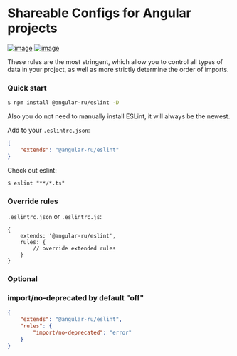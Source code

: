 # Shareable Configs for Angular projects

[![image](https://badge.fury.io/js/%40angular-ru%2Feslint.svg)](https://badge.fury.io/js/%40angular-ru%2Feslint)
[![image](https://img.shields.io/npm/dw/@angular-ru/eslint)](https://badge.fury.io/js/%40angular-ru%2Feslint)

These rules are the most stringent, which allow you to control all types of data in your project, as well as more
strictly determine the order of imports.

### Quick start

```bash
$ npm install @angular-ru/eslint -D
```

Also you do not need to manually install ESLint, it will always be the newest.

Add to your `.eslintrc.json`:

```json
{
    "extends": "@angular-ru/eslint"
}
```

Check out eslint:

```
$ eslint "**/*.ts"
```

### Override rules

`.eslintrc.json` or `.eslintrc.js`:

```json5
{
    extends: '@angular-ru/eslint',
    rules: {
        // override extended rules
    }
}
```

### Optional

### import/no-deprecated by default "off"

```json
{
    "extends": "@angular-ru/eslint",
    "rules": {
        "import/no-deprecated": "error"
    }
}
```
